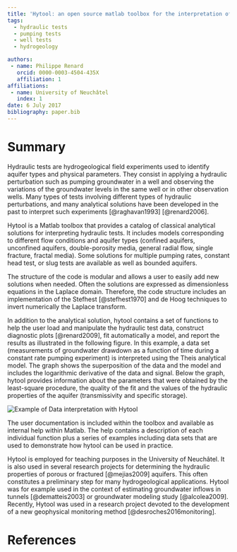 ```yaml
---
title: 'Hytool: an open source matlab toolbox for the interpretation of hydraulic tests using analytical solutions'
tags:
  - hydraulic tests
  - pumping tests
  - well tests
  - hydrogeology

authors:
 - name: Philippe Renard
   orcid: 0000-0003-4504-435X
   affiliation: 1
affiliations:
 - name: University of Neuchâtel
   index: 1
date: 6 July 2017
bibliography: paper.bib
---
```


# Summary

Hydraulic tests are hydrogeological field experiments used to identify aquifer types and physical parameters. They consist in applying a hydraulic perturbation such as pumping groundwater in a well and observing the variations of the groundwater levels in the same well or in other observation wells. Many types of tests involving different types of hydraulic perturbations, and many analytical solutions have been developed in the past to interpret such experiments [@raghavan1993] [@renard2006].

Hytool is a Matlab toolbox that provides a catalog of classical analytical solutions for interpreting hydraulic tests. It includes models corresponding to different flow conditions and aquifer types (confined aquifers, unconfined aquifers, double-porosity media, general radial flow, single fracture, fractal media). Some solutions for multiple pumping rates, constant head test, or slug tests are available as well as bounded aquifers.

The structure of the code is modular and allows a user to easily add new solutions when needed. Often the solutions are expressed as dimensionless equations in the Laplace domain. Therefore, the code structure includes an implementation of the Stefhest [@stefhest1970] and de Hoog techniques to invert numerically the Laplace transform.

In addition to the analytical solution, hytool contains a set of functions to help the user load and manipulate the hydraulic test data, construct diagnostic plots [@renard2009], fit automatically a model, and report the results as illustrated in the following figure. In this example, a data set (measurements of groundwater drawdown as a function of time during a constant rate pumping experiment) is interpreted using the Theis analytical model. The graph shows the superposition of the data and the model and includes the logarithmic derivative of the data and signal. Below the graph, hytool provides information about the parameters that were obtained by the least-square procedure, the quality of the fit and the values of the hydraulic properties of the aquifer (transmissivity and specific storage).

![Example of Data interpretation with Hytool](https://github.com/UniNE-CHYN/hytool/blob/master/html/ths_dmo_09.png)

The user documentation is included within the toolbox and available as internal help within Matlab. The help contains a description of each individual function plus a series of examples including data sets that are used to demonstrate how hytool can be used in practice.

Hytool is employed for teaching purposes in the University of Neuchâtel. It is also  used in several research projects for determining the hydraulic properties of porous or fractured [@mejias2009]  aquifers. This often constitutes a preliminary step for many hydrogeological applications. Hytool was for example used in the context of estimating groundwater inflows in tunnels [@dematteis2003] or groundwater modeling study [@alcolea2009]. Recently, Hytool was used in a research project devoted to the development of a new geophysical monitoring method [@desroches2016monitoring]. 

# References
